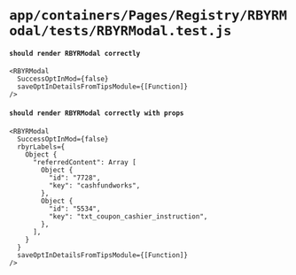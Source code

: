# `app/containers/Pages/Registry/RBYRModal/tests/RBYRModal.test.js`

#### `should render RBYRModal correctly`

```
<RBYRModal
  SuccessOptInMod={false}
  saveOptInDetailsFromTipsModule={[Function]}
/>
```

#### `should render RBYRModal correctly with props`

```
<RBYRModal
  SuccessOptInMod={false}
  rbyrLabels={
    Object {
      "referredContent": Array [
        Object {
          "id": "7728",
          "key": "cashfundworks",
        },
        Object {
          "id": "5534",
          "key": "txt_coupon_cashier_instruction",
        },
      ],
    }
  }
  saveOptInDetailsFromTipsModule={[Function]}
/>
```

